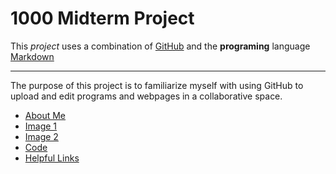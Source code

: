 # 1000 Midterm Project

This *project* uses a combination of [GitHub](https://github.com/) and the **programing** language [Markdown](https://daringfireball.net/projects/markdown/)

---
The purpose of this project is to familiarize myself with using GitHub to upload and edit programs and webpages in a collaborative space. 

- [About Me](AboutMe.md)
- [Image 1](Image1.md)
- [Image 2](Imgae2.md)
- [Code]()
- [Helpful Links]()
